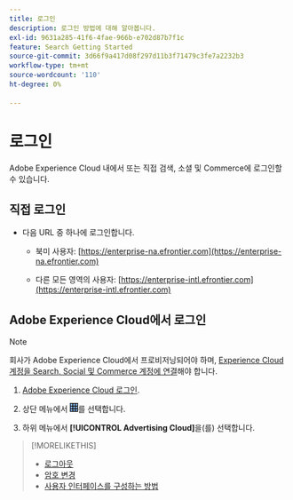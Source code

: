 ```yaml
---
title: 로그인
description: 로그인 방법에 대해 알아봅니다.
exl-id: 9631a285-41f6-4fae-966b-e702d87b7f1c
feature: Search Getting Started
source-git-commit: 3d66f9a417d08f297d11b3f71479c3fe7a2232b3
workflow-type: tm+mt
source-wordcount: '110'
ht-degree: 0%

---
```


# 로그인

Adobe Experience Cloud 내에서 또는 직접 검색, 소셜 및 Commerce에 로그인할 수 있습니다.

## 직접 로그인

* 다음 URL 중 하나에 로그인합니다.

   * 북미 사용자: [https://enterprise-na.efrontier.com](https://enterprise-na.efrontier.com)

   * 다른 모든 영역의 사용자: [https://enterprise-intl.efrontier.com](https://enterprise-intl.efrontier.com)

## Adobe Experience Cloud에서 로그인

>[!NOTE]
>
>회사가 Adobe Experience Cloud에서 프로비저닝되어야 하며, [Experience Cloud 계정을 Search, Social 및 Commerce 계정에 연결](https://experiencecloud.adobe.com/resources/help/en_US/mcloud/organizations.html)해야 합니다.

1. [Adobe Experience Cloud 로그인](https://experienceleague.adobe.com/docs/core-services/interface/experience-cloud.html#signin).

1. 상단 메뉴에서 ![솔루션 선택기](/help/search-social-commerce/assets/menu-icon.png "솔루션 선택기")를 선택합니다.

1. 하위 메뉴에서 **[!UICONTROL Advertising Cloud]**&#x200B;을(를) 선택합니다.

>[!MORELIKETHIS]
>
>* [로그아웃](log-out.md)
>* [암호 변경](/help/search-social-commerce/tools/password-change.md)
>* [사용자 인터페이스를 구성하는 방법](user-interface.md)
